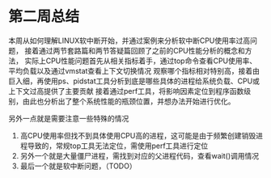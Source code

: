 # 第二周总结

本周从如何理解LINUX软中断开始，并通过案例来分析软中断CPU使用率过高问题，
接着通过两节套路篇和两节答疑篇回顾了之前的CPU性能分析的概念和方法，
实际上CPU性能问题首先从相关指标着手，通过top命令查看CPU使用率、平均负载以及通过vmstat查看上下文切换情况
观察哪个指标相对特别高，接着由巨入细，再使用ps、pidstat工具分析到底是哪些具体的进程给系统负载、CPU或上下文过高提供了主要贡献
接着通过perf工具，将影响因素定位到程序函数级别，由此也分析出了整个系统性能的瓶颈位置，并想办法开始进行优化。

另外一点就是需要注意一些特殊的情况
1. 高CPU使用率但找不到具体使用CPU高的进程，这可能是由于频繁创建销毁进程导致的，常规top工具无法定位，需使用perf工具进行定位
2. 另外一个就是大量僵尸进程，需找到对应的父进程代码，查看wait()调用情况
3. 最后一个就是软中断问题，（TODO）

